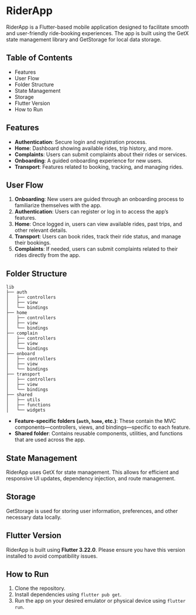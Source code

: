 
# RiderApp

RiderApp is a Flutter-based mobile application designed to facilitate smooth and user-friendly ride-booking experiences. The app is built using the GetX state management library and GetStorage for local data storage.

## Table of Contents
- Features
- User Flow
- Folder Structure
- State Management
- Storage
- Flutter Version
- How to Run

## Features
- **Authentication**: Secure login and registration process.
- **Home**: Dashboard showing available rides, trip history, and more.
- **Complaints**: Users can submit complaints about their rides or services.
- **Onboarding**: A guided onboarding experience for new users.
- **Transport**: Features related to booking, tracking, and managing rides.

## User Flow
1. **Onboarding**: New users are guided through an onboarding process to familiarize themselves with the app.
2. **Authentication**: Users can register or log in to access the app’s features.
3. **Home**: Once logged in, users can view available rides, past trips, and other relevant details.
4. **Transport**: Users can book rides, track their ride status, and manage their bookings.
5. **Complaints**: If needed, users can submit complaints related to their rides directly from the app.

## Folder Structure

```
lib
├── auth
│   ├── controllers
│   ├── view
│   └── bindings
├── home
│   ├── controllers
│   ├── view
│   └── bindings
├── complain
│   ├── controllers
│   ├── view
│   └── bindings
├── onboard
│   ├── controllers
│   ├── view
│   └── bindings
├── transport
│   ├── controllers
│   ├── view
│   └── bindings
├── shared
│   ├── utils
│   ├── functions
│   └── widgets
```

- **Feature-specific folders (`auth`, `home`, etc.)**: These contain the MVC components—controllers, views, and bindings—specific to each feature.
- **Shared folder**: Contains reusable components, utilities, and functions that are used across the app.

## State Management
RiderApp uses GetX for state management. This allows for efficient and responsive UI updates, dependency injection, and route management.

## Storage
GetStorage is used for storing user information, preferences, and other necessary data locally.

## Flutter Version
RiderApp is built using **Flutter 3.22.0**. Please ensure you have this version installed to avoid compatibility issues.

## How to Run
1. Clone the repository.
2. Install dependencies using `flutter pub get`.
3. Run the app on your desired emulator or physical device using `flutter run`.
